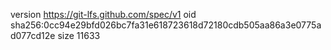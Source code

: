 version https://git-lfs.github.com/spec/v1
oid sha256:0cc94e29bfd026bc7fa31e618723618d72180cdb505aa86a3e0775ad077cd12e
size 11633
